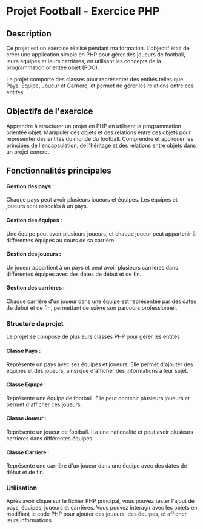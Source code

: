 # Projet Football - Exercice PHP
## Description
Ce projet est un exercice réalisé pendant ma formation. L'objectif était de créer une application simple en PHP pour gérer des joueurs de football, leurs équipes et leurs carrières, en utilisant les concepts de la programmation orientée objet (POO).

Le projet comporte des classes pour représenter des entités telles que Pays, Equipe, Joueur et Carriere, et permet de gérer les relations entre ces entités.

## Objectifs de l'exercice
Apprendre à structurer un projet en PHP en utilisant la programmation orientée objet.
Manipuler des objets et des relations entre ces objets pour représenter des entités du monde du football.
Comprendre et appliquer les principes de l'encapsulation, de l'héritage et des relations entre objets dans un projet concret.

## Fonctionnalités principales

#### Gestion des pays : 
Chaque pays peut avoir plusieurs joueurs et équipes. Les équipes et joueurs sont associés à un pays.

#### Gestion des équipes : 
Une équipe peut avoir plusieurs joueurs, et chaque joueur peut appartenir à différentes équipes au cours de sa carrière.

#### Gestion des joueurs : 
Un joueur appartient à un pays et peut avoir plusieurs carrières dans différentes équipes avec des dates de début et de fin.

#### Gestion des carrières : 
Chaque carrière d'un joueur dans une équipe est représentée par des dates de début et de fin, permettant de suivre son parcours professionnel.


### Structure du projet

Le projet se compose de plusieurs classes PHP pour gérer les entités :

#### Classe Pays : 
Représente un pays avec ses équipes et joueurs. Elle permet d'ajouter des équipes et des joueurs, ainsi que d'afficher des informations à leur sujet.

#### Classe Equipe : 
Représente une équipe de football. Elle peut contenir plusieurs joueurs et permet d'afficher ces joueurs.

#### Classe Joueur : 
Représente un joueur de football. Il a une nationalité et peut avoir plusieurs carrières dans différentes équipes.

#### Classe Carriere : 
Représente une carrière d'un joueur dans une équipe avec des dates de début et de fin.


### Utilisation
Après avoir cliqué sur le fichier PHP principal, vous pouvez tester l'ajout de pays, équipes, joueurs et carrières.
Vous pouvez interagir avec les objets en modifiant le code PHP pour ajouter des joueurs, des équipes, et afficher leurs informations.
